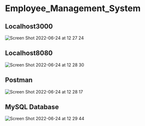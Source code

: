 # Employee_Management_System

## Localhost3000
![Screen Shot 2022-06-24 at 12 27 24](https://user-images.githubusercontent.com/67768182/175656679-99db6e55-b36c-47e3-88dc-f72ae129cb67.png)


## Localhost8080
![Screen Shot 2022-06-24 at 12 28 30](https://user-images.githubusercontent.com/67768182/175656504-f3566522-3827-451c-ba1b-a9a523176be9.png)

## Postman
![Screen Shot 2022-06-24 at 12 28 17](https://user-images.githubusercontent.com/67768182/175656450-b62d5a33-86bf-4668-a4fa-48b1b792f9cf.png)

## MySQL Database
![Screen Shot 2022-06-24 at 12 29 44](https://user-images.githubusercontent.com/67768182/175656733-c637c902-8fcd-4354-ae39-0fc553fa61db.png)
